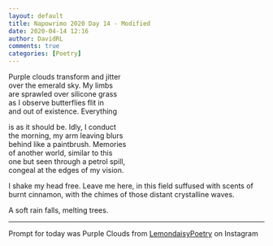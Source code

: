 ```yaml
---  
layout: default  
title: Napowrimo 2020 Day 14 - Modified  
date: 2020-04-14 12:16  
author: DavidRL  
comments: true  
categories: [Poetry]  
---  
```

Purple clouds transform and jitter  
over the emerald sky. My limbs  
are sprawled over silicone grass  
as I observe butterflies flit in  
and out of existence. Everything  

is as it should be. Idly, I conduct  
the morning, my arm leaving blurs  
behind like a paintbrush. Memories  
of another world, similar to this  
one but seen through a petrol spill,  
congeal at the edges of my vision.  

<p class="_04xlpA direction-ltr align-start para-style-body"><span class="JsGRdQ">I shake my head free. Leave me here,  
</span><span class="JsGRdQ">in this field suffused with scents  
of burnt cinnamon, with the chimes  
of those distant crystalline waves.</span></p>  

<p class="_04xlpA direction-ltr align-start para-style-body"><span class="JsGRdQ">A soft rain falls, melting trees.</span></p>  



***  

Prompt for today was Purple Clouds from <a href="https://www.instagram.com/lemondaisypoetry/">LemondaisyPoetry</a> on Instagram  
